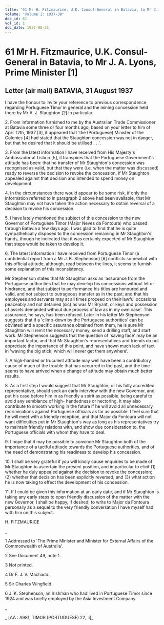 ```yaml
---
title: "61 Mr H. Fitzmaurice, U.K. Consul-General in Batavia, to Mr J. A. Lyons, Prime Minister [1]"
volume: "Volume 1: 1937-38"
doc_id: 61
vol_id: 1
doc_date: 1937-08-31
---
```


# 61 Mr H. Fitzmaurice, U.K. Consul-General in Batavia, to Mr J. A. Lyons, Prime Minister [1]

## Letter (air mail) BATAVIA, 31 August 1937

I have the honour to invite your reference to previous correspondence regarding Portuguese Timor in general and the mining concession held there by Mr A. J. Staughton [2] in particular.

2\. From information furnished to me by the Australian Trade Commissioner at Batavia some three or four months ago, based on your letter to him of April 12th, 1937 [3], it appeared that 'the (Portuguese) Minister of the Colonies [4] had stated that the Staughton concession was not in danger, but that he desired that it should be utilised . . .'.

3\. From the latest information I have received from His Majesty's Ambassador at Lisbon [5], it transpires that the Portuguese Government's attitude has been: that no transfer of Mr Staughton's concession was recognised as valid, but that they were (i.e. when the matter was discussed) ready to reverse the decision to revoke the concession, if Mr Staughton appealed against that decision and intended to spend money on development.

4\. In the circumstances there would appear to be some risk, if only the information referred to in paragraph 2 above had been available, that Mr Staughton may not have taken the action necessary to obtain reversal of a decision to revoke his concession.

5\. I have lately mentioned the subject of this concession to the new Governor of Portuguese Timor (Major Neves da Fontoura) who passed through Batavia a few days ago. I was glad to find that he is quite sympathetically disposed to the concession remaining in Mr Staughton's hands, though he indicated that it was certainly expected of Mr Staughton that steps would be taken to develop it.

6\. The latest information I have received from Portuguese Timor (a confidential report from a Mr J. K. Stephenson) [6] conflicts somewhat with this official attitude, although, read between the lines, it seems to furnish some explanation of this inconsistency.

Mr Stephenson states that Mr Staughton asks an 'assurance from the Portuguese authorities that he may develop his concessions without let or hindrance, and that subject to performance his titles are honoured and valid, and not subject to outrageous transfer as in the past; and that his employees and servants may at all times proceed on their lawful occasions peaceably and not detained (sic) as was Mr Bryant, or keys and possession of assets demanded without due process of law as in my own case'. This assurance, he says, has been refused. Later in his letter Mr Stephenson suggests that if a 'climb-down by the Portuguese authorities' can be obviated and a specific assurance obtained from them, he is sure Mr Staughton will remit the necessary money, send a drilling staff, and start work. Mr Stephenson suggests that the question of 'saving face' may be an important factor, and that Mr Staughton's representatives and friends do not appreciate the importance of this point, and have shown much lack of tact in 'waving the big stick, which will never get them anywhere'.

7\. A high-handed or truculent attitude may well have been a contributory cause of much of the trouble that has occurred in the past, and the time seems to have arrived when a change of attitude may obtain much better results.

8\. As a first step I would suggest that Mr Staughton, or his fully accredited representative, should seek an early interview with the new Governor, and put his case before him in as friendly a spirit as possible, being careful to avoid any semblance of high- handedness or hectoring. It may also contribute to smooth working in the future if he will avoid all unnecessary recriminations against Portuguese officials as far as possible. I feel sure that he will meet with a friendly reception, and that Major da Fontoura will not want difficulties put in Mr Staughton's way as long as his representatives try to maintain friendly relations with, and show due consideration to, the Portuguese officials with whom they have to deal.

9\. I hope that it may be possible to convince Mr Staughton both of the importance of a tactful attitude towards the Portuguese authorities, and of the need of demonstrating his readiness to develop his concession.

10\. I shall be very grateful if you will kindly cause enquiries to be made of Mr Staughton to ascertain the present position, and in particular to elicit (1) whether he duly appealed against the decision to revoke the concession; (2) whether that decision has been explicitly reversed; and (3) what action he is now taking to effect the development of his concession.

11\. If I could be given this information at an early date, and if Mr Staughton is taking any early steps to open friendly discussion of the matter with the new Governor, I shall be happy, if desired, to write to Major da Fontoura personally as a sequel to the very friendly conversation I have myself had with him on this subject.

H. FITZMAURICE

_

1 Addressed to 'The Prime Minister and Minister for External Affairs of the Commonwealth of Australia'.

2 See Document 49, note 1.

3 Not printed.

4 Dr F. J. V. Machado.

5 Sir Charles Wingfield.

6 J. K. Stephenson, an Irishman who had lived in Portuguese Timor since 1924 and was briefly employed by the Asia Investment Company.

_

_ [AA : A981, TIMOR (PORTUGUESE) 22, ii]_
